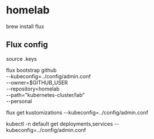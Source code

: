 # homelab

brew install flux

## Flux config

source .keys

flux bootstrap github \
 --kubeconfig=../config/admin.conf \
 --owner=$GITHUB_USER \
 --repository=homelab \
 --path="kubernetes-cluster/lab" \
 --personal

flux get kustomizations --kubeconfig=../config/admin.conf

kubectl -n default get deployments,services --kubeconfig=../config/admin.conf
